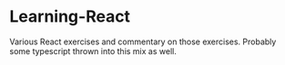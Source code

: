# Learning-React
Various React exercises and commentary on those exercises.  Probably some typescript thrown into this mix as well.
